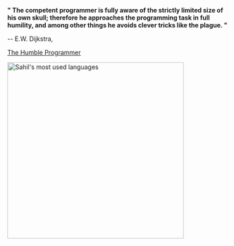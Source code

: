 **" The competent programmer is fully aware of the strictly limited size of his own skull; therefore he approaches the programming task in full humility, and among other things he avoids clever tricks like the plague. "** 

-- E.W. Dijkstra,


[The Humble Programmer][1]


  [1]: http://www.cs.utexas.edu/~EWD/transcriptions/EWD03xx/EWD340.html

  <a href="https://github.com/sahilbakoru">
  <img align="center" src="https://github-readme-stats.vercel.app/api/top-langs/?username=sahilbakoru&theme=dark&count_private=true&layout=compact" width="400" alt="Sahil's most used languages" />
</a>

